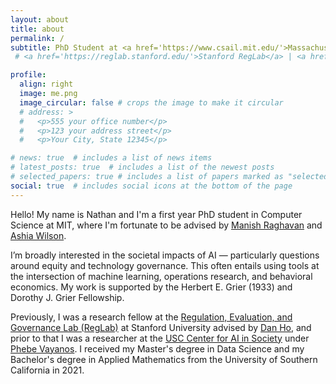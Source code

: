 ```yaml
---
layout: about
title: about
permalink: /
subtitle: PhD Student at <a href='https://www.csail.mit.edu/'>Massachusetts Institute of Technology</a>
 # <a href='https://reglab.stanford.edu/'>Stanford RegLab</a> | <a href='https://cais.usc.edu/'>USC CAIS</a>

profile:
  align: right
  image: me.png
  image_circular: false # crops the image to make it circular
  # address: >
  #   <p>555 your office number</p>
  #   <p>123 your address street</p>
  #   <p>Your City, State 12345</p>

# news: true  # includes a list of news items
# latest_posts: true  # includes a list of the newest posts
# selected_papers: true # includes a list of papers marked as "selected={true}"
social: true  # includes social icons at the bottom of the page
---
```

Hello! My name is Nathan and I'm a first year PhD student in Computer Science at MIT, where I'm fortunate to be advised by [Manish Raghavan][manishraghavan] and [Ashia Wilson][ashiawilson]. 

I’m broadly interested in the societal impacts of AI — particularly questions around equity and technology governance. This often entails using tools at the intersection of machine learning, operations research, and behavioral economics. My work is supported by the Herbert E. Grier (1933) and Dorothy J. Grier Fellowship.

Previously, I was a research fellow at the [Regulation, Evaluation, and Governance Lab (RegLab)][reglab] at Stanford University advised by [Dan Ho][danho], and prior to that I was a researcher at the [USC Center for AI in Society][usc-cais] under [Phebe Vayanos][phebevayanos]. I received my Master's degree in Data Science and my Bachelor's degree in Applied Mathematics from the University of Southern California in 2021.


[reglab]: https://reglab.stanford.edu/
[danho]: https://law.stanford.edu/directory/daniel-e-ho/
[phebevayanos]: https://sites.google.com/usc.edu/phebevayanos/
[manishraghavan]: https://mraghavan.github.io/
[ashiawilson]: https://www.ashiawilson.com/
[usc-cais]: https://cais.usc.edu/
[jekyll-organization]: https://github.com/jekyll
